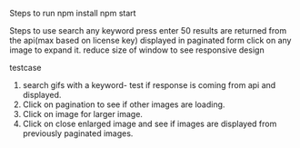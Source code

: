 Steps to run
npm install
npm start

Steps to use
search any keyword press enter
50 results are returned from the api(max based on license key) displayed in paginated form
click on any image to expand it.
reduce size of window to see responsive design

testcase

1. search gifs with a keyword- test if response is coming from api and displayed.
2. Click on pagination to see if other images are loading.
3. Click on image for larger image.
4. Click on close enlarged image and see if images are displayed from previously paginated images.
